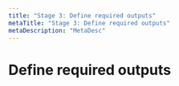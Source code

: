 ```yaml
---
title: "Stage 3: Define required outputs"
metaTitle: "Stage 3: Define required outputs"
metaDescription: "MetaDesc"
---
```


# Define required outputs



